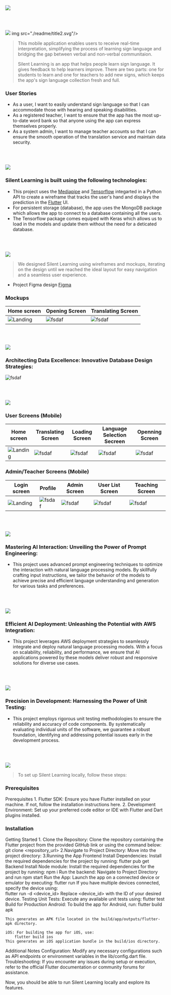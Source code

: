 <img src="./readme/title1.svg"/>

<br><br>

<!-- project philosophy -->
<img src="./readme/title2.svg"/>
img src="./readme/title2.svg"/>

>This mobile application enables users to receive real-time interpretation, simplifying the process of learning sign language and bridging the gap between verbal and non-verbal communitaion.
> 
>Silent Learning is an app that helps people learn sign language. It gives feedback to help learners improve. There are two parts: one for students to learn and one for teachers to add new signs, which keeps the app's sign language collection fresh and full.


### User Stories
- As a user, I want to easily understand sign language so that I can accommodate those with hearing and speaking disabilities.
- As a registered teacher, I want to ensure that the app has the most up-to-date word bank so that anyone using the app can express themselves properly.
- As a system admin, I want to manage teacher accounts so that I can ensure the smooth operation of the translation service and maintain data security.

<br><br>
<!-- Tech stack -->
<img src="./readme/title3.svg"/>

###  Silent Learning is built using the following technologies:

- This project uses the [Mediapipe](https://mediapipe.readthedocs.io/) and [Tensorflow](https://www.tensorflow.org/api_docs) integarted in a Python API to create a wireframe that tracks the user's hand and displays the prediction in the [Flutter](https://docs.flutter.dev/) UI.
- For persistent storage (database), the app uses the MongoDB package which allows the app to connect to a database containing all the users.
- The Tensorflow package comes equiped with Keras which allows us to load in the models and update them without the need for a deticated database.

<br><br>
<!-- UI UX -->
<img src="./readme/title4.svg"/>


> We designed Silent Learning using wireframes and mockups, iterating on the design until we reached the ideal layout for easy navigation and a seamless user experience.

- Project Figma design [Figma](https://www.figma.com/file/xcOANpKdHBofpmiJXo8pvz/Silent-Learning?type=design&node-id=0-1&mode=design&t=8ozsZ9HivkYXuGxC-0)


### Mockups
| Home screen  | Opening Screen | Translating Screen |
| ---| ---| ---|
| ![Landing](./readme/images/Home%20screen.png) | ![fsdaf](./readme/images/Openning%20Screen.png) | ![fsdaf](./readme/images/Learning%20Screen.png) |

<br><br>

<!-- Database Design -->
<img src="./readme/title5.svg"/>

###  Architecting Data Excellence: Innovative Database Design Strategies:

![fsdaf](./readme/images/mongo_database_v1.png)


<br><br>


<!-- Implementation -->
<img src="./readme/title6.svg"/>


### User Screens (Mobile)
| Home screen  | Translating Screen | Loading Screen | Language Selection Secreen | Openning Screen | 
| ---| ---| ---| ---| ---|
| ![Landing](./readme/images/Home%20screen.png) | ![fsdaf](./readme/images/Learning%20Screen.png) | ![fsdaf](./readme/images/Loading%20Screen.png) | ![fsdaf](./readme/images/Language%20screen.png) | ![fsdaf](./readme/images/Openning%20Screen.png.png) |

### Admin/Teacher Screens (Mobile)
| Login screen  | Profile | Admin Screen | User List Screen | Teaching Screen | 
| ---| ---| ---| ---| ---|
| ![Landing](./readme/images/Login.png) | ![fsdaf](./readme/images/profile.png) | ![fsdaf](./readme/images/Admin.png) |![fsdaf](./readme/images/User%20list.png) | ![fsdaf](./readme/images/Teaching%20screen.png) | 


<br><br>


<!-- Prompt Engineering -->
<img src="./readme/title7.svg"/>

###  Mastering AI Interaction: Unveiling the Power of Prompt Engineering:

- This project uses advanced prompt engineering techniques to optimize the interaction with natural language processing models. By skillfully crafting input instructions, we tailor the behavior of the models to achieve precise and efficient language understanding and generation for various tasks and preferences.

<br><br>

<!-- AWS Deployment -->
<img src="./readme/title8.svg"/>

###  Efficient AI Deployment: Unleashing the Potential with AWS Integration:

- This project leverages AWS deployment strategies to seamlessly integrate and deploy natural language processing models. With a focus on scalability, reliability, and performance, we ensure that AI applications powered by these models deliver robust and responsive solutions for diverse use cases.

<br><br>

<!-- Unit Testing -->
<img src="./readme/title9.svg"/>

###  Precision in Development: Harnessing the Power of Unit Testing:

- This project employs rigorous unit testing methodologies to ensure the reliability and accuracy of code components. By systematically evaluating individual units of the software, we guarantee a robust foundation, identifying and addressing potential issues early in the development process.

<br><br>


<!-- How to run -->
<img src="./readme/title10.svg"/>

> To set up Silent Learning locally, follow these steps:

### Prerequisites

Prerequisites
    1. Flutter SDK: Ensure you have Flutter installed on your machine. If not, follow the installation instructions here.
    2. Development Environment: Set up your preferred code editor or IDE with Flutter and Dart plugins installed.

### Installation
Getting Started
    1. Clone the Repository: Clone the repository containing the Flutter project from the provided GitHub link or using the command below:
    git clone <repository_url>
    2.Navigate to Project Directory: Move into the project directory:
    3.Running the App
        Frontend Install Dependencies: Install the required dependencies for the project by running:
            flutter pub get
        Backend Install Node module: Install the required dependencies for the project by running:
            npm i
Run the backend: Navigate to Project Directory and run
            npm start
Run the App: Launch the app on a connected device or emulator by executing:
        flutter run
    If you have multiple devices connected, specify the device using:   
        flutter run -d <device_id>
    Replace <device_id> with the ID of your desired device.
Testing
    Unit Tests: Execute any available unit tests using:
        flutter test
Build for Production
    Android: To build the app for Android, run:
        flutter build apk

    This generates an APK file located in the build/app/outputs/flutter-apk directory.

    iOS: For building the app for iOS, use:
        flutter build ios
    This generates an iOS application bundle in the build/ios directory.

Additional Notes
Configuration: Modify any necessary configurations such as API endpoints or environment variables in the lib/config.dart file.
Troubleshooting: If you encounter any issues during setup or execution, refer to the official Flutter documentation or community forums for assistance.

Now, you should be able to run Silent Learning locally and explore its features.
